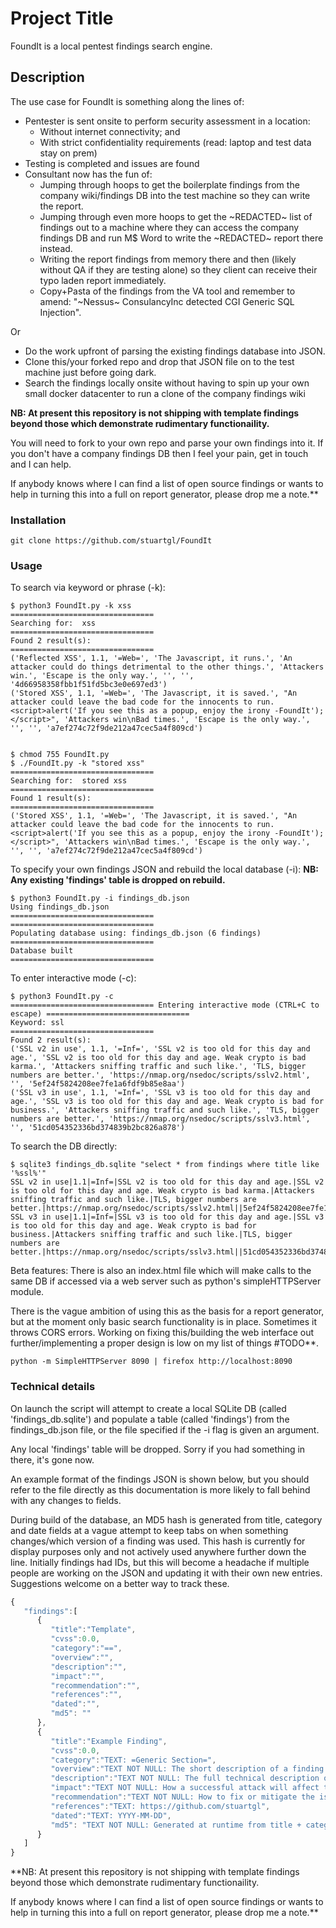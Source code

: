 # Project Title

FoundIt is a local pentest findings search engine.

## Description

The use case for FoundIt is something along the lines of:
* Pentester is sent onsite to perform security assessment in a location:
    * Without internet connectivity; and
    * With strict confidentiality requirements (read: laptop and test data stay on prem)
* Testing is completed and issues are found
* Consultant now has the fun of: 
    * Jumping through hoops to get the boilerplate findings from the company wiki/findings DB into the test machine so they can write the report. 
    * Jumping through even more hoops to get the ~REDACTED~ list of findings out to a machine where they can access the company findings DB and run M$ Word to write the ~REDACTED~ report there instead.
    * Writing the report findings from memory there and then (likely without QA if they are testing alone) so they client can receive their typo laden report immediately.  
    * Copy+Pasta of the findings from the VA tool and remember to amend: "~Nessus~ ConsulancyInc detected CGI Generic SQL Injection".
    
Or
* Do the work upfront of parsing the existing findings database into JSON.
* Clone this/your forked repo and drop that JSON file on to the test machine just before going dark.
* Search the findings locally onsite without having to spin up your own small docker datacenter to run a clone of the company findings wiki

__NB: At present this repository is not shipping with template findings beyond those which demonstrate rudimentary functionaility.__

You will need to fork to your own repo and parse your own findings into it. If you don't have a company findings DB then I feel your pain, get in touch and I can help.

If anybody knows where I can find a list of open source findings or wants to help in turning this into a full on report generator, please drop me a note.**
 
### Installation

```
git clone https://github.com/stuartgl/FoundIt
```


### Usage

To search via keyword or phrase (-k):

```
$ python3 FoundIt.py -k xss
================================
Searching for:  xss
================================
Found 2 result(s):
================================
('Reflected XSS', 1.1, '=Web=', 'The Javascript, it runs.', 'An attacker could do things detrimental to the other things.', 'Attackers win.', 'Escape is the only way.', '', '', '4d66958358fbb1f51fd5bc3e0e697ed3')
('Stored XSS', 1.1, '=Web=', 'The Javascript, it is saved.', "An attacker could leave the bad code for the innocents to run. <script>alert('If you see this as a popup, enjoy the irony -FoundIt');</script>", 'Attackers win\nBad times.', 'Escape is the only way.', '', '', 'a7ef274c72f9de212a47cec5a4f809cd')


$ chmod 755 FoundIt.py 
$ ./FoundIt.py -k "stored xss"
================================
Searching for:  stored xss
================================
Found 1 result(s):
================================
('Stored XSS', 1.1, '=Web=', 'The Javascript, it is saved.', "An attacker could leave the bad code for the innocents to run. <script>alert('If you see this as a popup, enjoy the irony -FoundIt');</script>", 'Attackers win\nBad times.', 'Escape is the only way.', '', '', 'a7ef274c72f9de212a47cec5a4f809cd')
```

To specify your own findings JSON and rebuild the local database (-i):
__NB: Any existing 'findings' table is dropped on rebuild.__

```
$ python3 FoundIt.py -i findings_db.json
Using findings_db.json
================================
================================
Populating database using: findings_db.json (6 findings)
================================
Database built
================================
```

To enter interactive mode (-c):
```
$ python3 FoundIt.py -c
================================ Entering interactive mode (CTRL+C to escape) ================================
Keyword: ssl
================================
Found 2 result(s):
('SSL v2 in use', 1.1, '=Inf=', 'SSL v2 is too old for this day and age.', 'SSL v2 is too old for this day and age. Weak crypto is bad karma.', 'Attackers sniffing traffic and such like.', 'TLS, bigger numbers are better.', 'https://nmap.org/nsedoc/scripts/sslv2.html', '', '5ef24f5824208ee7fe1a6fdf9b85e8aa')
('SSL v3 in use', 1.1, '=Inf=', 'SSL v3 is too old for this day and age.', 'SSL v3 is too old for this day and age. Weak crypto is bad for business.', 'Attackers sniffing traffic and such like.', 'TLS, bigger numbers are better.', 'https://nmap.org/nsedoc/scripts/sslv3.html', '', '51cd054352336bd374839b2bc826a878')

```

To search the DB directly:
```
$ sqlite3 findings_db.sqlite "select * from findings where title like '%ssl%'"
SSL v2 in use|1.1|=Inf=|SSL v2 is too old for this day and age.|SSL v2 is too old for this day and age. Weak crypto is bad karma.|Attackers sniffing traffic and such like.|TLS, bigger numbers are better.|https://nmap.org/nsedoc/scripts/sslv2.html||5ef24f5824208ee7fe1a6fdf9b85e8aa
SSL v3 in use|1.1|=Inf=|SSL v3 is too old for this day and age.|SSL v3 is too old for this day and age. Weak crypto is bad for business.|Attackers sniffing traffic and such like.|TLS, bigger numbers are better.|https://nmap.org/nsedoc/scripts/sslv3.html||51cd054352336bd374839b2bc826a878
```

Beta features: There is also an index.html file which will make calls to the same DB if accessed via a web server such as python's simpleHTTPServer module. 

There is the vague ambition of using this as the basis for a report generator, but at the moment only basic search functionality is in place. Sometimes it throws CORS errors. Working on fixing this/building the web interface out further/implementing a proper design is low on my list of things #TODO**.

```
python -m SimpleHTTPServer 8090 | firefox http://localhost:8090
```

### Technical details

On launch the script will attempt to create a local SQLite DB (called 'findings_db.sqlite') and populate a table (called 'findings') from the findings_db.json file, or the file specified if the -i flag is given an argument.

Any local 'findings' table will be dropped. Sorry if you had something in there, it's gone now.

An example format of the findings JSON is shown below, but you should refer to the file directly as this documentation is more likely to fall behind with any changes to fields.

During build of the database, an MD5 hash is generated from title, category and date fields at a vague attempt to keep tabs on when something changes/which version of a finding was used. This hash is currently for display purposes only and not actively used anywhere further down the line. Initially findings had IDs, but this will become a headache if multiple people are working on the JSON and updating it with their own new entries. Suggestions welcome on a better way to track these. 

```javascript
{
   "findings":[
      {
         "title":"Template",
         "cvss":0.0,
         "category":"==",
         "overview":"",
         "description":"",
         "impact":"",
         "recommendation":"",
         "references":"",
         "dated":"",
         "md5": ""
      },
      {
         "title":"Example Finding",
         "cvss":0.0,
         "category":"TEXT: =Generic Section=",
         "overview":"TEXT NOT NULL: The short description of a finding.",
         "description":"TEXT NOT NULL: The full technical description of a finding. \nAlso include the ouput of evidence here.",
         "impact":"TEXT NOT NULL: How a successful attack will affect the organisation.",
         "recommendation":"TEXT NOT NULL: How to fix or mitigate the issue.",
         "references":"TEXT: https://github.com/stuartgl",
         "dated":"TEXT: YYYY-MM-DD",
         "md5": "TEXT NOT NULL: Generated at runtime from title + category + dated"
      }
   ]
}
``` 

**NB: At present this repository is not shipping with template findings beyond those which demonstrate rudimentary functionaility. 

If anybody knows where I can find a list of open source findings or wants to help in turning this into a full on report generator, please drop me a note.**
 

